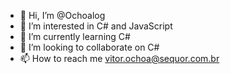 - 👋 Hi, I’m @Ochoalog
- 👀 I’m interested in C# and JavaScript
- 🌱 I’m currently learning C#
- 💞️ I’m looking to collaborate on C#
- 📫 How to reach me vitor.ochoa@sequor.com.br

<!---
Ochoalog/Ochoalog is a ✨ special ✨ repository because its `README.md` (this file) appears on your GitHub profile.
You can click the Preview link to take a look at your changes.
--->
